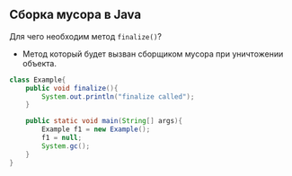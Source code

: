 ﻿## Сборка мусора в Java

Для чего необходим метод `finalize()`?

* Метод который будет вызван сборщиком мусора при уничтожении объекта.

```java
class Example{  
    public void finalize(){
	    System.out.println("finalize called");
	}  

	public static void main(String[] args){  
        Example f1 = new Example();  
        f1 = null;  
		System.gc();  
    }
}  
```

